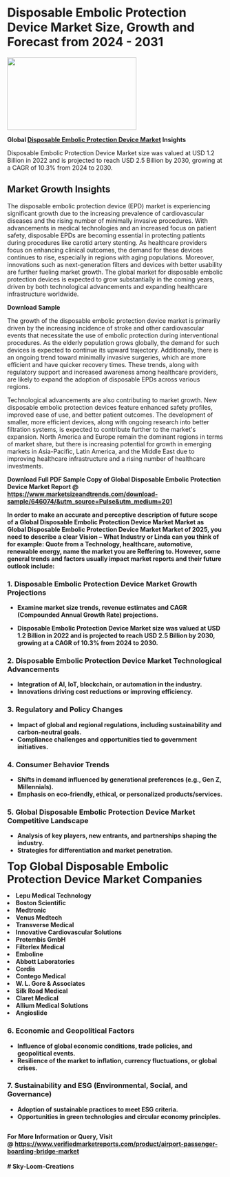 <H1>Disposable Embolic Protection Device Market Size, Growth and Forecast from 2024 - 2031</H1><img class="aligncenter size-medium wp-image-584254" src="https://thirdeyenews.in/wp-content/uploads/2024/09/Global-Market-Research-300x168.jpeg" alt="" width="300" height="168" /><p><strong>Global&nbsp;<a href="https://www.marketsizeandtrends.com/download-sample/646074/&amp;utm_source=Pulse&amp;utm_medium=201">Disposable Embolic Protection Device Market</a> Insights</strong></p><p>Disposable Embolic Protection Device Market size was valued at USD 1.2 Billion in 2022 and is projected to reach USD 2.5 Billion by 2030, growing at a CAGR of 10.3% from 2024 to 2030.</p><p><h2>Market Growth Insights</h2> <p>The disposable embolic protection device (EPD) market is experiencing significant growth due to the increasing prevalence of cardiovascular diseases and the rising number of minimally invasive procedures. With advancements in medical technologies and an increased focus on patient safety, disposable EPDs are becoming essential in protecting patients during procedures like carotid artery stenting. As healthcare providers focus on enhancing clinical outcomes, the demand for these devices continues to rise, especially in regions with aging populations. Moreover, innovations such as next-generation filters and devices with better usability are further fueling market growth. The global market for disposable embolic protection devices is expected to grow substantially in the coming years, driven by both technological advancements and expanding healthcare infrastructure worldwide.</p> <p><strong>Download Sample</strong></p> <p>The growth of the disposable embolic protection device market is primarily driven by the increasing incidence of stroke and other cardiovascular events that necessitate the use of embolic protection during interventional procedures. As the elderly population grows globally, the demand for such devices is expected to continue its upward trajectory. Additionally, there is an ongoing trend toward minimally invasive surgeries, which are more efficient and have quicker recovery times. These trends, along with regulatory support and increased awareness among healthcare providers, are likely to expand the adoption of disposable EPDs across various regions.</p> <p>Technological advancements are also contributing to market growth. New disposable embolic protection devices feature enhanced safety profiles, improved ease of use, and better patient outcomes. The development of smaller, more efficient devices, along with ongoing research into better filtration systems, is expected to contribute further to the market's expansion. North America and Europe remain the dominant regions in terms of market share, but there is increasing potential for growth in emerging markets in Asia-Pacific, Latin America, and the Middle East due to improving healthcare infrastructure and a rising number of healthcare investments.</p> <p><strong></p><p><span class=""><strong>Download Full PDF Sample Copy of Global Disposable Embolic Protection Device Market Report</strong> @ <a href="https://www.marketsizeandtrends.com/download-sample/646074/&amp;utm_source=Pulse&amp;utm_medium=201" target="_blank">https://www.marketsizeandtrends.com/download-sample/646074/&amp;utm_source=Pulse&amp;utm_medium=201</a></span></p><p>In order to make an accurate and perceptive description of future scope of a Global&nbsp;Disposable Embolic Protection Device Market Market as Global&nbsp;Disposable Embolic Protection Device Market Market of 2025, you need to describe a clear Vision &ndash; What Industry or Linda can you think of for example: Quote from a Technology, healthcare, automotive, renewable energy, name the market you are Reffering to. However, some general trends and factors usually impact market reports and their future outlook include:</p><h3>1.&nbsp;<strong>Disposable Embolic Protection Device Market Growth Projections</strong></h3><ul><li>Examine market size trends, revenue estimates and CAGR (Compounded Annual Growth Rate) projections.</li><li><p>Disposable Embolic Protection Device Market size was valued at USD 1.2 Billion in 2022 and is projected to reach USD 2.5 Billion by 2030, growing at a CAGR of 10.3% from 2024 to 2030.</p></li></ul><h3>2.&nbsp;<strong>Disposable Embolic Protection Device Market Technological Advancements</strong></h3><ul><li>Integration of AI, IoT, blockchain, or automation in the industry.</li><li>Innovations driving cost reductions or improving efficiency.</li></ul><h3>3.&nbsp;<strong>Regulatory and Policy Changes</strong></h3><ul><li>Impact of global and regional regulations, including sustainability and carbon-neutral goals.</li><li>Compliance challenges and opportunities tied to government initiatives.</li></ul><h3>4.&nbsp;<strong>Consumer Behavior Trends</strong></h3><ul><li>Shifts in demand influenced by generational preferences (e.g., Gen Z, Millennials).</li><li>Emphasis on eco-friendly, ethical, or personalized products/services.</li></ul><h3>5.&nbsp;<strong>Global Disposable Embolic Protection Device Market Competitive Landscape</strong></h3><ul><li>Analysis of key players, new entrants, and partnerships shaping the industry.</li><li>Strategies for differentiation and market penetration.</li></ul><p data-pm-slice="1 1 []"><span style="color: inherit; font-family: inherit; font-size: 25px;">Top Global Disposable Embolic Protection Device Market Companies</span></p><div class="" data-test-id=""><p><li>Lepu Medical Technology</li><li> Boston Scientific</li><li> Medtronic</li><li> Venus Medtech</li><li> Transverse Medical</li><li> Innovative Cardiovascular Solutions</li><li> Protembis GmbH</li><li> Filterlex Medical</li><li> Emboline</li><li> Abbott Laboratories</li><li> Cordis</li><li> Contego Medical</li><li> W. L. Gore & Associates</li><li> Silk Road Medical</li><li> Claret Medical</li><li> Allium Medical Solutions</li><li> Angioslide</li></p></div><h3>6.&nbsp;<strong>Economic and Geopolitical Factors</strong></h3><ul><li>Influence of global economic conditions, trade policies, and geopolitical events.</li><li>Resilience of the market to inflation, currency fluctuations, or global crises.</li></ul><h3>7.&nbsp;<strong>Sustainability and ESG (Environmental, Social, and Governance)</strong></h3><ul><li>Adoption of sustainable practices to meet ESG criteria.</li><li>Opportunities in green technologies and circular economy principles.</li></ul><h2><strong style="font-size: 14px;">For More Information or Query, Visit @&nbsp;</strong><a style="background-color: #ffffff; font-size: 14px;" href="https://www.marketsizeandtrends.com/report/disposable-embolic-protection-device-market/" target="_blank">https://www.verifiedmarketreports.com/product/airport-passenger-boarding-bridge-market</a></h2># Sky-Loom-Creations
